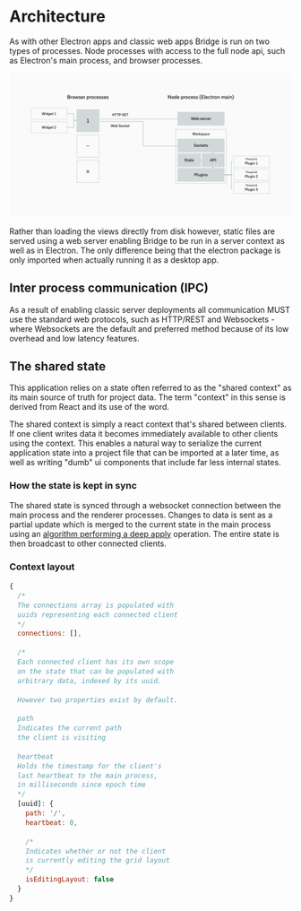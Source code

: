 # Architecture

As with other Electron apps and classic web apps Bridge is run on two types of processes. Node processes with access to the full node api, such as Electron's main process, and browser processes.

![Processes](/media/docs/architecture/client-server.png)

Rather than loading the views directly from disk however, static files are served using a web server enabling Bridge to be run in a server context as well as in Electron. The only difference being that the electron package is only imported when actually running it as a desktop app.

## Inter process communication (IPC)

As a result of enabling classic server deployments all communication MUST use the standard web protocols, such as HTTP/REST and Websockets - where Websockets are the default and preferred method because of its low overhead and low latency features.

## The shared state

This application relies on a state often referred to as the "shared context" as its main source of truth for project data. The term "context" in this sense is derived from React and its use of the word.

The shared context is simply a react context that's shared between clients. If one client writes data it becomes immediately available to other clients using the context. This enables a natural way to serialize the current application state into a project file that can be imported at a later time, as well as writing "dumb" ui components that include far less internal states.

### How the state is kept in sync

The shared state is synced through a websocket connection between the main process and the renderer processes. Changes to data is sent as a partial update which is merged to the current state in the main process using an [algorithm performing a deep apply](/lib/utils.js) operation. The entire state is then broadcast to other connected clients.

### Context layout

```javascript
{
  /*
  The connections array is populated with
  uuids representing each connected client
  */
  connections: [],

  /*
  Each connected client has its own scope
  on the state that can be populated with
  arbitrary data, indexed by its uuid.
  
  However two properties exist by default.

  path
  Indicates the current path
  the client is visiting

  heartbeat
  Holds the timestamp for the client's
  last heartbeat to the main process,
  in milliseconds since epoch time
  */
  [uuid]: {
    path: '/',
    heartbeat: 0,

    /*
    Indicates whether or not the client
    is currently editing the grid layout
    */
    isEditingLayout: false
  }
}
```
